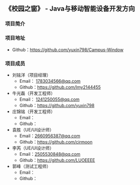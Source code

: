 ## 《校园之窗》 - Java与移动智能设备开发方向

###  项目简介



###  项目地址

- Github：https://github.com/yuxin798/Campus-Window

###  项目成员

- 刘铭洋（项目经理）
  - Email： 1783034566@qq.com
  - Github：https://github.com/lmy2144455
- 牛光磊（开发工程师）
  - Email： 1241250055@qq.com
  - Github：https://github.com/yuxin798
- 庄锦铭（开发工程师）
  - Email：
  - Github：
- 袁胜（UE/UI设计师）
  - Email：2660956387@qq.com
  - Github：https://github.com/cirmoon
- 李芮（UE/UI设计师）
  - Email：2505530848@qq.com
  - Github：https://github.com/LUOEEEE
- 郭峰（测试工程师）
  - Email：
  - Github：
